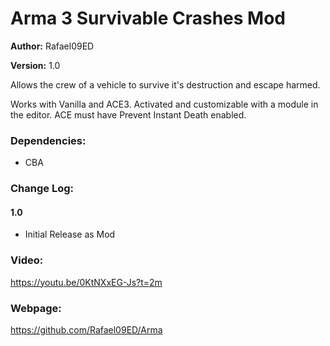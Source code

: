 # Arma 3 Survivable Crashes Mod

**Author:** Rafael09ED

**Version:** 1.0

Allows the crew of a vehicle to survive it's destruction and escape harmed. 

Works with Vanilla and ACE3. Activated and customizable with a module in the editor.
ACE must have Prevent Instant Death enabled.

### Dependencies:

- CBA

### Change Log: 

#### 1.0

- Initial Release as Mod

### Video:

https://youtu.be/0KtNXxEG-Js?t=2m

### Webpage: 

https://github.com/Rafael09ED/Arma